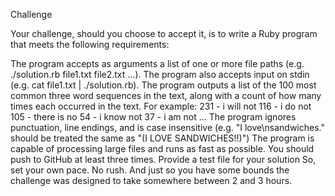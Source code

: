 Challenge

Your challenge, should you choose to accept it, is to write a Ruby program that meets the following requirements:

The program accepts as arguments a list of one or more file paths (e.g. ./solution.rb file1.txt file2.txt ...).
The program also accepts input on stdin (e.g. cat file1.txt | ./solution.rb).
The program outputs a list of the 100 most common three word sequences in the text, along with a count of how many times each occurred in the text. For example:
231 - i will not
116 - i do not
105 - there is no
54 - i know not
37 - i am not ...
The program ignores punctuation, line endings, and is case insensitive (e.g. "I love\nsandwiches." should be treated the same as "(I LOVE SANDWICHES!!)")
The program is capable of processing large files and runs as fast as possible.
You should push to GitHub at least three times.
Provide a test file for your solution
So, set your own pace. No rush. And just so you have some bounds the challenge was designed to take somewhere between 2 and 3 hours.
